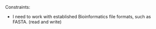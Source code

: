 



Constraints:
- I need to work with established Bioinformatics file formats, such as FASTA. (read and write)



